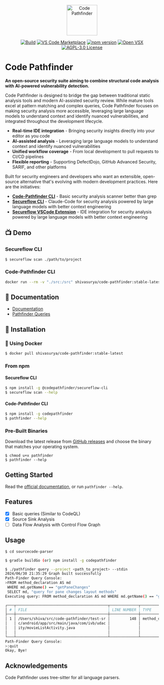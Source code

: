 <p>
<div align="center">
  <img src="./assets/cpv.png" alt="Code Pathfinder" width="100" height="100"/>
</p>


[![Build](https://github.com/shivasurya/code-pathfinder/actions/workflows/build.yml/badge.svg)](https://github.com/shivasurya/code-pathfinder/actions/workflows/build.yml)
[![VS Code Marketplace](https://img.shields.io/visual-studio-marketplace/v/codepathfinder.secureflow?label=VS%20Code&logo=visualstudiocode)](https://marketplace.visualstudio.com/items?itemName=codepathfinder.secureflow)
[![npm version](https://img.shields.io/npm/v/@codepathfinder/secureflow-cli?logo=npm)](https://www.npmjs.com/package/@codepathfinder/secureflow-cli)
[![Open VSX](https://img.shields.io/open-vsx/v/codepathfinder/secureflow?label=Open%20VSX&logo=vscodium)](https://open-vsx.org/extension/codepathfinder/secureflow)
[![AGPL-3.0 License](https://img.shields.io/github/license/shivasurya/code-pathfinder)](https://github.com/shivasurya/code-pathfinder/blob/main/LICENSE)
</div>

# Code Pathfinder 

**An open-source security suite aiming to combine structural code analysis with AI-powered vulnerability detection.**

Code Pathfinder is designed to bridge the gap between traditional static analysis tools and modern AI-assisted security review. While mature tools excel at pattern matching and complex queries, Code Pathfinder focuses on making security analysis more accessible, leveraging large language models to understand context and identify nuanced vulnerabilities, and integrated throughout the development lifecycle.

- **Real-time IDE integration** - Bringing security insights directly into your editor as you code
- **AI-assisted analysis** - Leveraging large language models to understand context and identify nuanced vulnerabilities
- **Unified workflow coverage** - From local development to pull requests to CI/CD pipelines
- **Flexible reporting** - Supporting DefectDojo, GitHub Advanced Security, SARIF, and other platforms

Built for security engineers and developers who want an extensible, open-source alternative that's evolving with modern development practices. Here are the initiatives:

- **[Code-Pathfinder CLI](https://github.com/shivasurya/code-pathfinder/releases)** - Basic security analysis scanner better than grep
- **[Secureflow CLI](https://github.com/shivasurya/code-pathfinder/tree/main/extension/secureflow/packages/secureflow-cli)** - Claude-Code for security analysis powered by large language models with better context engineering
- **[Secureflow VSCode Extension](https://github.com/shivasurya/code-pathfinder/tree/main/extension/secureflow)** - IDE integration for security analysis powered by large language models with better context engineering

## :tv: Demo

### Secureflow CLI

```bash
$ secureflow scan ./path/to/project
```

### Code-Pathfinder CLI

```bash
docker run --rm -v "./src:/src" shivasurya/code-pathfinder:stable-latest ci --project /src/code-pathfinder/test-src --ruleset cpf/java
```

## :book: Documentation

- [Documentation](https://codepathfinder.dev/)
- [Pathfinder Queries](https://github.com/shivasurya/code-pathfinder/tree/main/pathfinder-rules)


## :floppy_disk: Installation

### :whale: Using Docker

```bash
$ docker pull shivasurya/code-pathfinder:stable-latest
```

### From npm

#### Secureflow CLI

```bash
$ npm install -g @codepathfinder/secureflow-cli
$ secureflow scan --help
```

#### Code-Pathfinder CLI

```bash
$ npm install -g codepathfinder
$ pathfinder --help
```

### Pre-Built Binaries

Download the latest release from [GitHub releases](https://github.com/shivasurya/code-pathfinder/releases) and choose
the binary that matches your operating system.

```shell
$ chmod u+x pathfinder
$ pathfinder --help
```


## Getting Started
Read the [official documentation](https://codepathfinder.dev/), or run `pathfinder --help`.

## Features

- [x] Basic queries (Similar to CodeQL)
- [x] Source Sink Analysis
- [ ] Data Flow Analysis with Control Flow Graph

## Usage

```bash
$ cd sourcecode-parser

$ gradle buildGo (or) npm install -g codepathfinder

$ ./pathfinder query --project <path_to_project> --stdin
2024/06/30 21:35:29 Graph built successfully
Path-Finder Query Console: 
>FROM method_declaration AS md 
 WHERE md.getName() == "getPaneChanges"
 SELECT md, "query for pane changes layout methods"
Executing query: FROM method_declaration AS md WHERE md.getName() == "getPaneChanges"

┌───┬──────────────────────────────────────────┬─────────────┬────────────────────┬────────────────┬──────────────────────────────────────────────────────────────┐
│ # │ FILE                                     │ LINE NUMBER │ TYPE               │ NAME           │ CODE SNIPPET                                                 │
├───┼──────────────────────────────────────────┼─────────────┼────────────────────┼────────────────┼──────────────────────────────────────────────────────────────┤
│ 1 │ /Users/shiva/src/code-pathfinder/test-sr │         148 │ method_declaration │ getPaneChanges │ protected void getPaneChanges() throws ClassCastException {  │
│   │ c/android/app/src/main/java/com/ivb/udac │             │                    │                │         mTwoPane = findViewById(R.id.movie_detail_container) │
│   │ ity/movieListActivity.java               │             │                    │                │  != null;                                                    │
│   │                                          │             │                    │                │     }                                                        │
└───┴──────────────────────────────────────────┴─────────────┴────────────────────┴────────────────┴──────────────────────────────────────────────────────────────┘
Path-Finder Query Console: 
>:quit
Okay, Bye!
```

## Acknowledgements
Code Pathfinder uses tree-sitter for all language parsers.


